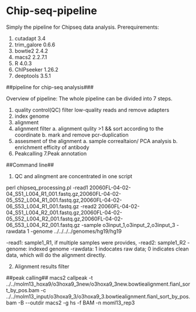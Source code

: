 # Chip-seq-pipeline
Simply the pipeline for Chipseq data analysis.
Prerequirements:
1. cutadapt 3.4
2. trim_galore 0.6.6
3. bowtie2 2.4.2
4. macs2 2.2.7.1
4. R 4.0.3
5. ChIPseeker 1.26.2
6. deeptools 3.5.1

##pipeline for chip-seq analysis###

Overview of pipeline: The whole pipeline can be divided into 7 steps.
 1. quality control(QC)
 filter low-quality reads and remove adapters 
 2. index genome
 3. alignment
 4. alignment filter
   a. alignment qulity >1 && sort according to the coordinate
   b. mark and remove pcr-duplication
 5. assesment of the alignment 
   a. sample correaltaion/ PCA analysis
   b. enrichment efficity of antibody
 6. Peakcalling
 7.Peak annotation

##Command line##
1. QC and alingment are concentrated in one script

  perl chipseq_processing.pl -read1 20060FL-04-02-04_S51_L004_R1_001.fastq.gz,20060FL-04-02-05_S52_L004_R1_001.fastq.gz,20060FL-04-02-06_S53_L004_R1_001.fastq.gz -read2 20060FL-04-02-04_S51_L004_R2_001.fastq.gz,20060FL-04-02-05_S52_L004_R2_001.fastq.gz,20060FL-04-02-06_S53_L004_R2_001.fastq.gz -sample o3input_1,o3input_2,o3input_3 -rawdata 1 -genome ../../../../genomes/hg19/hg19

-read1: sample1_R1, if multiple samples were provides, 
-read2: sample1_R2
-genome: indexed genome 
-rawdata: 1 indocates raw data; 0 indicates clean data, which will do the alignment directly.


2. Alignment results filter
  

##peak calling##
 macs2 callpeak -t ../../molm13_hoxa9/o3hoxa9_3new/o3hoxa9_3new.bowtiealignment.fianl_sort_by_pos.bam -c ../../molm13_input/o3hoxa9_3/o3hoxa9_3.bowtiealignment.fianl_sort_by_pos.bam -B --outdir macs2 -g hs -f BAM -n moml13_rep3 
